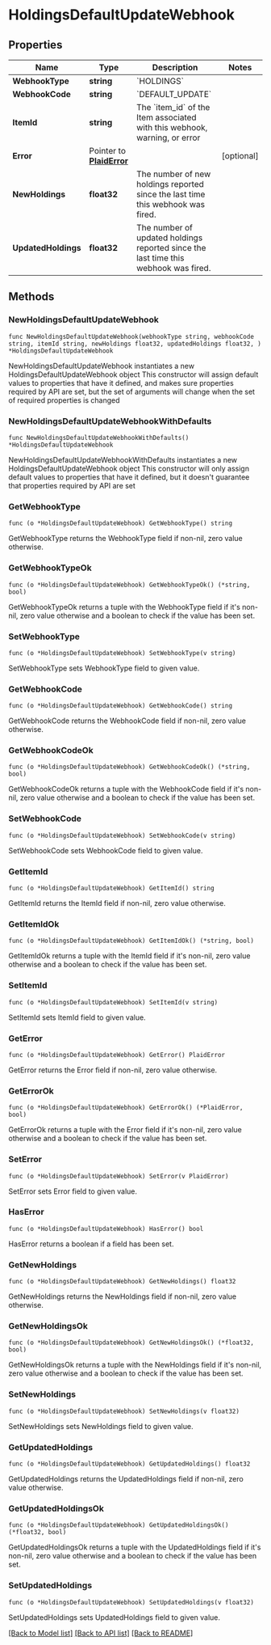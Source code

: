 # HoldingsDefaultUpdateWebhook

## Properties

Name | Type | Description | Notes
------------ | ------------- | ------------- | -------------
**WebhookType** | **string** | &#x60;HOLDINGS&#x60; | 
**WebhookCode** | **string** | &#x60;DEFAULT_UPDATE&#x60; | 
**ItemId** | **string** | The &#x60;item_id&#x60; of the Item associated with this webhook, warning, or error | 
**Error** | Pointer to [**PlaidError**](PlaidError.md) |  | [optional] 
**NewHoldings** | **float32** | The number of new holdings reported since the last time this webhook was fired. | 
**UpdatedHoldings** | **float32** | The number of updated holdings reported since the last time this webhook was fired. | 

## Methods

### NewHoldingsDefaultUpdateWebhook

`func NewHoldingsDefaultUpdateWebhook(webhookType string, webhookCode string, itemId string, newHoldings float32, updatedHoldings float32, ) *HoldingsDefaultUpdateWebhook`

NewHoldingsDefaultUpdateWebhook instantiates a new HoldingsDefaultUpdateWebhook object
This constructor will assign default values to properties that have it defined,
and makes sure properties required by API are set, but the set of arguments
will change when the set of required properties is changed

### NewHoldingsDefaultUpdateWebhookWithDefaults

`func NewHoldingsDefaultUpdateWebhookWithDefaults() *HoldingsDefaultUpdateWebhook`

NewHoldingsDefaultUpdateWebhookWithDefaults instantiates a new HoldingsDefaultUpdateWebhook object
This constructor will only assign default values to properties that have it defined,
but it doesn't guarantee that properties required by API are set

### GetWebhookType

`func (o *HoldingsDefaultUpdateWebhook) GetWebhookType() string`

GetWebhookType returns the WebhookType field if non-nil, zero value otherwise.

### GetWebhookTypeOk

`func (o *HoldingsDefaultUpdateWebhook) GetWebhookTypeOk() (*string, bool)`

GetWebhookTypeOk returns a tuple with the WebhookType field if it's non-nil, zero value otherwise
and a boolean to check if the value has been set.

### SetWebhookType

`func (o *HoldingsDefaultUpdateWebhook) SetWebhookType(v string)`

SetWebhookType sets WebhookType field to given value.


### GetWebhookCode

`func (o *HoldingsDefaultUpdateWebhook) GetWebhookCode() string`

GetWebhookCode returns the WebhookCode field if non-nil, zero value otherwise.

### GetWebhookCodeOk

`func (o *HoldingsDefaultUpdateWebhook) GetWebhookCodeOk() (*string, bool)`

GetWebhookCodeOk returns a tuple with the WebhookCode field if it's non-nil, zero value otherwise
and a boolean to check if the value has been set.

### SetWebhookCode

`func (o *HoldingsDefaultUpdateWebhook) SetWebhookCode(v string)`

SetWebhookCode sets WebhookCode field to given value.


### GetItemId

`func (o *HoldingsDefaultUpdateWebhook) GetItemId() string`

GetItemId returns the ItemId field if non-nil, zero value otherwise.

### GetItemIdOk

`func (o *HoldingsDefaultUpdateWebhook) GetItemIdOk() (*string, bool)`

GetItemIdOk returns a tuple with the ItemId field if it's non-nil, zero value otherwise
and a boolean to check if the value has been set.

### SetItemId

`func (o *HoldingsDefaultUpdateWebhook) SetItemId(v string)`

SetItemId sets ItemId field to given value.


### GetError

`func (o *HoldingsDefaultUpdateWebhook) GetError() PlaidError`

GetError returns the Error field if non-nil, zero value otherwise.

### GetErrorOk

`func (o *HoldingsDefaultUpdateWebhook) GetErrorOk() (*PlaidError, bool)`

GetErrorOk returns a tuple with the Error field if it's non-nil, zero value otherwise
and a boolean to check if the value has been set.

### SetError

`func (o *HoldingsDefaultUpdateWebhook) SetError(v PlaidError)`

SetError sets Error field to given value.

### HasError

`func (o *HoldingsDefaultUpdateWebhook) HasError() bool`

HasError returns a boolean if a field has been set.

### GetNewHoldings

`func (o *HoldingsDefaultUpdateWebhook) GetNewHoldings() float32`

GetNewHoldings returns the NewHoldings field if non-nil, zero value otherwise.

### GetNewHoldingsOk

`func (o *HoldingsDefaultUpdateWebhook) GetNewHoldingsOk() (*float32, bool)`

GetNewHoldingsOk returns a tuple with the NewHoldings field if it's non-nil, zero value otherwise
and a boolean to check if the value has been set.

### SetNewHoldings

`func (o *HoldingsDefaultUpdateWebhook) SetNewHoldings(v float32)`

SetNewHoldings sets NewHoldings field to given value.


### GetUpdatedHoldings

`func (o *HoldingsDefaultUpdateWebhook) GetUpdatedHoldings() float32`

GetUpdatedHoldings returns the UpdatedHoldings field if non-nil, zero value otherwise.

### GetUpdatedHoldingsOk

`func (o *HoldingsDefaultUpdateWebhook) GetUpdatedHoldingsOk() (*float32, bool)`

GetUpdatedHoldingsOk returns a tuple with the UpdatedHoldings field if it's non-nil, zero value otherwise
and a boolean to check if the value has been set.

### SetUpdatedHoldings

`func (o *HoldingsDefaultUpdateWebhook) SetUpdatedHoldings(v float32)`

SetUpdatedHoldings sets UpdatedHoldings field to given value.



[[Back to Model list]](../README.md#documentation-for-models) [[Back to API list]](../README.md#documentation-for-api-endpoints) [[Back to README]](../README.md)


